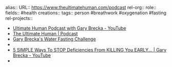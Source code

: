 alias::
URL:: https://www.theultimatehuman.com/podcast
rel-org::
role:: 
fields:: #health 
creations:: 
tags:: person #breathwork #oxygenation #fasting 
rel-projects::


- [Ultimate Human Podcast with Gary Brecka - YouTube](https://www.youtube.com/@ultimatehumanpodcast)
- [The Ultimate Human | Podcast](https://www.theultimatehuman.com/podcast)
- [Gary Brecka's Water Fasting Challenge](https://www.theultimatehuman.com/post/gary-breckas-water-fasting-challenge)
-
- [5 SIMPLE Ways To STOP Deficiencies From KILLING You EARLY... | Gary Brecka - YouTube](https://www.youtube.com/watch?v=8GOrr1GKYcw)
-